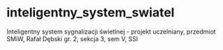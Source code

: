 # inteligentny_system_swiatel
Inteligentny system sygnalizacji świetlnej - projekt uczelniany, przedmiot SMiW, Rafał Dębski gr. 2, sekcja 3, sem V, SSI
